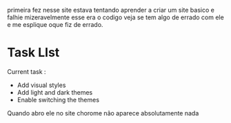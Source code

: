 primeira fez nesse site
estava tentando aprender a criar um site basico e falhie mizeravelmente
esse era o codigo veja se tem algo de errado com ele e me esplique oque fiz de errado.

<!DOCTYPE html>
<html lang="en" dir="ltr">
 <head>
     <meta charset="UTF-8">
     <title>Meu website</title>
     <link rel="stylesheet" href="main.css">
</head>
<body>
    <h1>Task LIst</h1>
    <p id="msg">Current task :</p>
    <ul>
       <li class="list">Add visual styles</li>
       <li class="list">Add light and dark themes</li>
       <li>Enable switching the themes</li>
    </ul>
</body>
</html>

Quando abro ele no site chorome não aparece absolutamente nada
